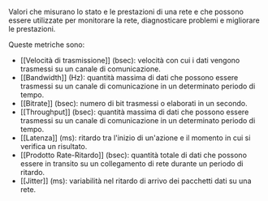 Valori che misurano lo stato e le prestazioni di una rete e che possono essere utilizzate per monitorare la rete, diagnosticare problemi e migliorare le prestazioni.

Queste metriche sono:
- [[Velocità di trasmissione]] (bsec): velocità con cui i dati vengono trasmessi su un canale di comunicazione.
- [[Bandwidth]] (Hz): quantità massima di dati che possono essere trasmessi su un canale di comunicazione in un determinato periodo di tempo.
- [[Bitrate]] (bsec): numero di bit trasmessi o elaborati in un secondo.
- [[Throughput]] (bsec): quantità massima di dati che possono essere trasmessi su un canale di comunicazione in un determinato periodo di tempo.
- [[Latenza]] (ms): ritardo tra l'inizio di un'azione e il momento in cui si verifica un risultato.
- [[Prodotto Rate-Ritardo]] (bsec): quantità totale di dati che possono essere in transito su un collegamento di rete durante un periodo di ritardo.
- [[Jitter]] (ms): variabilità nel ritardo di arrivo dei pacchetti dati su una rete.